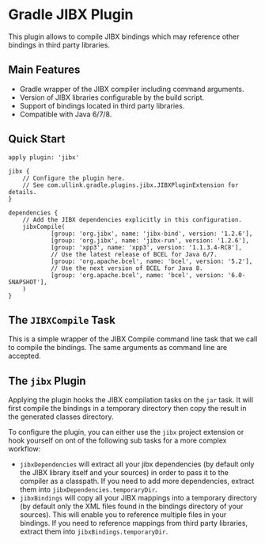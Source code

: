 # Gradle JIBX Plugin

This plugin allows to compile JIBX bindings which may reference other bindings
in third party libraries.

## Main Features

- Gradle wrapper of the JIBX compiler including command arguments.
- Version of JIBX libraries configurable by the build script.
- Support of bindings located in third party libraries.
- Compatible with Java 6/7/8.

## Quick Start

```
apply plugin: 'jibx'

jibx {
    // Configure the plugin here.
    // See com.ullink.gradle.plugins.jibx.JIBXPluginExtension for details.
}

dependencies {
    // Add the JIBX dependencies explicitly in this configuration.
    jibxCompile(
            [group: 'org.jibx', name: 'jibx-bind', version: '1.2.6'],
            [group: 'org.jibx', name: 'jibx-run', version: '1.2.6'],
            [group: 'xpp3', name: 'xpp3', version: '1.1.3.4-RC8'],
            // Use the latest release of BCEL for Java 6/7.
            [group: 'org.apache.bcel', name: 'bcel', version: '5.2'],
            // Use the next version of BCEL for Java 8.
            [group: 'org.apache.bcel', name: 'bcel', version: '6.0-SNAPSHOT'],
    )
}
```

## The `JIBXCompile` Task

This is a simple wrapper of the JIBX Compile command line task that we call to
compile the bindings. The same arguments as command line are accepted.

## The `jibx` Plugin

Applying the plugin hooks the JIBX compilation tasks on the `jar` task. It will
first compile the bindings in a temporary directory then copy the result in the
generated classes directory.

To configure the plugin, you can either use the `jibx` project extension or
hook yourself on ont of the following sub tasks for a more complex workflow:

- `jibxDependencies` will extract all your jibx dependencies (by default only
the JIBX library itself and your sources) in order to pass it to the compiler
as a classpath. If you need to add more dependencies, extract them into
`jibxDependencies.temporaryDir`.
- `jibxBindings` will copy all your JIBX mappings into a temporary directory
(by default only the XML files found in the bindings directory of your
sources). This will enable you to reference multiple files in your bindings.
If you need to reference mappings from third party libraries, extract them
into `jibxBindings.temporaryDir`.
